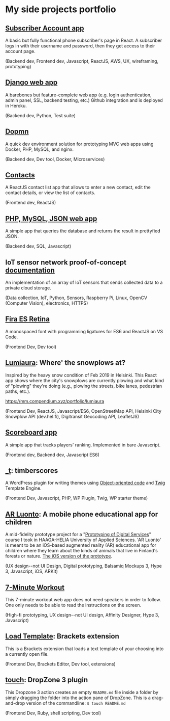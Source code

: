
# My side projects portfolio

## [Subscriber Account app](https://github.com/islandjoe/subscriptions-web-app)

A basic but fully functional phone subscriber's page in React. A subscriber logs in with their username and password, then they get access to their account page. 

(Backend dev, Frontend dev, Javascript, ReactJS, AWS, UX, wireframing, prototyping)


## [Django web app](https://github.com/islandjoe/django-pages-app)

A barebones but feature-complete web app (e.g. login authentication, admin panel, SSL, backend testing, etc.) Github integration and is deployed in Heroku.

(Backend dev, Python, Test suite)

## [Dopmn](https://github.com/islandjoe/dopmn)

A quick dev environment solution for prototyping MVC web apps using Docker, PHP, MySQL, and nginx.

(Backend dev, Dev tool, Docker, Microservices) 

## [Contacts](https://github.com/islandjoe/contacts)

A ReactJS contact list app that allows to enter a new contact, edit the contact details, or view the list of contacts.

(Frontend dev, ReactJS)

## [PHP, MySQL, JSON web app](https://github.com/islandjoe/php-mysql-json-webapp)

A simple app that queries the database and returns the result in prettyfied JSON.

(Backend dev, SQL, Javascript)

## IoT sensor network proof-of-concept [documentation](https://github.com/islandjoe/IoT-sensor-network/blob/master/IoT%20documentation%20-%20Arthur%20Kho%20Caayon.pdf)

An implementation of an array of IoT sensors that sends collected data to a private cloud storage.

(Data collection, IoT, Python, Sensors, Raspberry Pi, Linux, OpenCV (Computer Vision), electronics, HTTPS)

## [Fira ES Retina](https://github.com/islandjoe/firaes-retina)

A monospaced font with programming ligatures for ES6 and ReactJS on VS Code. 

(Frontend Dev, Dev tool)

## [Lumiaura](https://github.com/islandjoe/lumiaura): Where' the snowplows at?

Inspired by the heavy snow condition of Feb 2019 in Helsinki. This React app shows where the city's snowplows are currently plowing and what kind of "plowing" they're doing (e.g., plowing the streets, bike lanes, pedestrian paths, etc.).

https://mm.compendium.xyz/portfolio/lumiaura

(Frontend Dev, ReactJS, Javascript/ES6, OpenStreetMap API, Helsinki City Snowplow API (dev.hel.fi), Digitransit Geocoding API, LeafletJS)


## [Scoreboard app](https://github.com/islandjoe/player-scoreboard)

A simple app that tracks players' ranking. Implemented in bare Javascript.

(Frontend dev, Backend dev, Javascript ES6)

## [_t](https://github.com/islandjoe/_t): timberscores

A WordPress plugin for writing themes using [Object-oriented code](https://github.com/timber/timber) and [Twig](https://twig.symfony.com) Template Engine. 

(Frontend Dev, Javascript, PHP, WP Plugin, Twig, WP starter theme)

## [AR Luonto](https://mm.compendium.xyz/portfolio/ar-prototype/): A mobile phone educational app for children

A mid-fidelity prototype project for a "[Prototyping of Digital Services](http://www.haaga-helia.fi/en/opinto-opas/opintojaksokuvaukset/DIG4TF003)" course I took in HAAGA-HELIA University of Applied Sciences. 'AR Luonto' is meant to be an iOS-based augmented reality (AR) educational app for children where they learn about the kinds of animals that live in Finland's forests or nature. [The iOS version of the prototype](https://youtu.be/QvIqrxR0PvY).

(UX design--not UI Design, Digital prototyping, Balsamiq Mockups 3, Hype 3, Javascript, iOS, ARKit)

## [7-Minute Workout](https://mm.compendium.xyz/portfolio/7-minute-workout/)

This 7-minute workout web app does not need speakers in order to follow. One only needs to be able to read the instructions on the screen. 

(High-fi prototyping, UX design--not UI design, Affinity Designer, Hype 3, Javascript)

## [Load Template](https://github.com/islandjoe/load-template): Brackets extension

This is a Brackets extension that loads a text template of your choosing into a currently open file.

(Frontend Dev, Brackets Editor, Dev tool, extensions)

## [touch](https://github.com/islandjoe/touch-markdown-readme): DropZone 3 plugin

This Dropzone 3 action creates an empty `README.md` file inside a folder by simply dragging the folder into the action pane of DropZone. This is a drag-and-drop version of the commandline: `$ touch README.md`

(Frontend Dev, Ruby, shell scripting, Dev tool)
